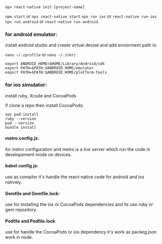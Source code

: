`npx react-native init [projecr-name]`

`npm start` or `npx react-native start`
`npx run ios` or `react-native run-ios`
`npx run android` or `react-native run-android`



### for android emulator:
install android studio and create virtual devise and add enviorment path is:

`nano ~/.zprofile` or `nano ~/.zshrc`

```
export ANDROID_HOME=$HOME/Library/Android/sdk
export PATH=$PATH:$ANDROID_HOME/emulator
export PATH=$PATH:$ANDROID_HOME/platform-tools
```

### for ios simulator:
install ruby, Xcode and CocoaPods

if clone a repo then install CocoaPods:

```
npx pod-install
ruby --version
pod --version
bundle install
```

#### metro.config.js:
for metro configuration and metro is a live server which run the code in developement mode on devices.

#### babel.config.js:
use as compiler it's handle the react-native code for android and ios natively.

#### Gemfile and Gemfile.lock:
use for installing the ios or CocoaPods dependencies and its use ruby or gem repository.

#### Podfile and Podfile.lock
use for handle the CocoaPods or ios dependency it's work as packeg.json work in node.



